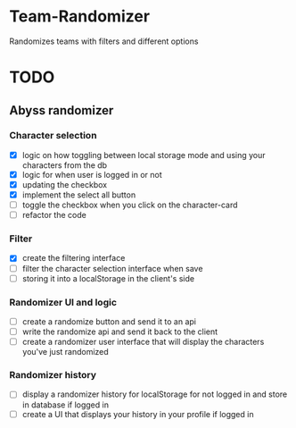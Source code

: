# Team-Randomizer
Randomizes teams with filters and different options

# TODO
## Abyss randomizer
### Character selection
- [x] logic on how toggling between local storage mode and using your characters from the db
- [x] logic for when user is logged in or not
- [x] updating the checkbox
- [x] implement the select all button
- [ ] toggle the checkbox when you click on the character-card
- [ ] refactor the code
### Filter
- [x] create the filtering interface
- [ ] filter the character selection interface when save
- [ ] storing it into a localStorage in the client's side
### Randomizer UI and logic
- [ ] create a randomize button and send it to an api
- [ ] write the randomize api and send it back to the client
- [ ] create a randomizer user interface that will display the characters you've just randomized
### Randomizer history
- [ ] display a randomizer history for localStorage for not logged in and store in database if logged in
- [ ] create a UI that displays your history in your profile if logged in

